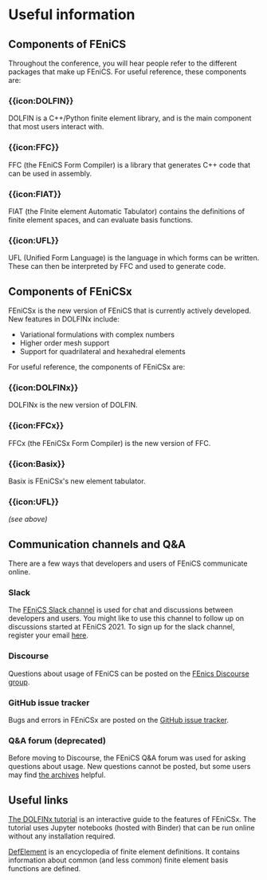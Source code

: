 # Useful information

## Components of FEniCS
Throughout the conference, you will hear people refer to the different packages that make up FEniCS.
For useful reference, these components are:

### {{icon:DOLFIN}} 
DOLFIN is a C++/Python finite element library, and is the main component that most users interact with.

### {{icon:FFC}} 
FFC (the FEniCS Form Compiler) is a library that generates C++ code that can be used in assembly.

### {{icon:FIAT}}
FIAT (the FInite element Automatic Tabulator) contains the definitions of finite element spaces, and can evaluate basis functions.

### {{icon:UFL}}
UFL (Unified Form Language) is the language in which forms can be written. These can then be interpreted by FFC and used to
generate code.

## Components of FEniCSx
FEniCSx is the new version of FEniCS that is currently actively developed. New features in DOLFINx include:

<ul>
<li>Variational formulations with complex numbers</li>
<li>Higher order mesh support</li>
<li>Support for quadrilateral and hexahedral elements</li>
</ul>

For useful reference, the components of FEniCSx are:

### {{icon:DOLFINx}} 
DOLFINx is the new version of DOLFIN.

### {{icon:FFCx}} 
FFCx (the FEniCSx Form Compiler) is the new version of FFC.

### {{icon:Basix}}
Basix is FEniCSx's new element tabulator.

### {{icon:UFL}}
<i>(see above)</i>

## Communication channels and Q&A
There are a few ways that developers and users of FEniCS communicate online.

### Slack
The [FEniCS Slack channel](https://app.slack.com/client/T1AFBGYP2/C1AFSEWKU) is used for chat and discussions between developers and users.
You might like to use this channel to follow up on discussions started at FEniCS 2021.
To sign up for the slack channel, register your email [here](https://fenicsproject-slack-invite.herokuapp.com/).

### Discourse
Questions about usage of FEniCS can be posted on the [FEnics Discourse group](http://fenicsproject.discourse.group).

### GitHub issue tracker
Bugs and errors in FEniCSx are posted on the [GitHub issue tracker](https://github.com/FEniCS/dolfinx/issues).

### Q&A forum (deprecated)
Before moving to Discourse, the FEniCS Q&A forum was used for asking questions about usage. New questions cannot be posted, but
some users may find [the archives](https://fenicsproject.org/qa/) helpful.

## Useful links
[The DOLFINx tutorial](https://github.com/jorgensd/dolfinx-tutorial/) is an interactive guide to the features of FEniCSx.
The tutorial uses Jupyter notebooks (hosted with Binder) that can be run online without any installation required.

[DefElement](https://defelement.com) is an encyclopedia of finite element definitions. It contains information about common (and less common)
finite element basis functions are defined.
